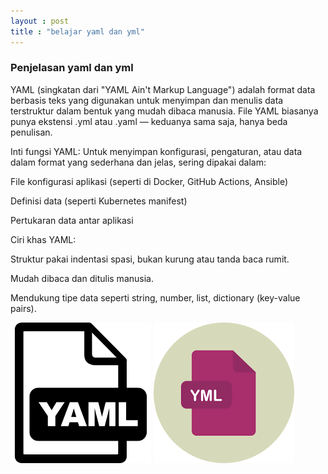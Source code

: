 ```yaml
---
layout : post
title : "belajar yaml dan yml"
---
```


### Penjelasan yaml dan yml

YAML (singkatan dari "YAML Ain't Markup Language") adalah format data berbasis teks yang digunakan untuk menyimpan dan menulis data terstruktur dalam bentuk yang mudah dibaca manusia.
File YAML biasanya punya ekstensi .yml atau .yaml — keduanya sama saja, hanya beda penulisan.

Inti fungsi YAML:
Untuk menyimpan konfigurasi, pengaturan, atau data dalam format yang sederhana dan jelas, sering dipakai dalam:

File konfigurasi aplikasi (seperti di Docker, GitHub Actions, Ansible)

Definisi data (seperti Kubernetes manifest)

Pertukaran data antar aplikasi

Ciri khas YAML:

Struktur pakai indentasi spasi, bukan kurung atau tanda baca rumit.

Mudah dibaca dan ditulis manusia.

Mendukung tipe data seperti string, number, list, dictionary (key-value pairs).


![penjelasan yaml dan yml](/assets/images/yaml.png)
![penjelasan yaml dan yml](/assets/images/yml.png)